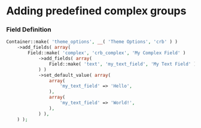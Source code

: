 # Adding predefined complex groups

### Field Definition

```php
Container::make( 'theme_options', __( 'Theme Options', 'crb' ) )
	->add_fields( array(
		Field::make( 'complex', 'crb_complex', 'My Complex Field' )
			->add_fields( array(
				Field::make( 'text', 'my_text_field', 'My Text Field' )
			) )
			->set_default_value( array(
				array(
					'my_text_field' => 'Hello',
				),
				array(
					'my_text_field' => 'World!',
				),
			) ),
	) );
```
